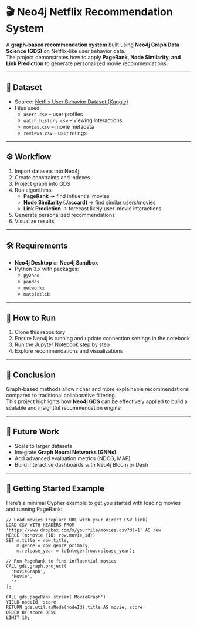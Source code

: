 # 🎬 Neo4j Netflix Recommendation System

A **graph-based recommendation system** built using **Neo4j Graph Data Science (GDS)** on Netflix-like user behavior data.  
The project demonstrates how to apply **PageRank, Node Similarity, and Link Prediction** to generate personalized movie recommendations.

---

## 📂 Dataset
- Source: [Netflix User Behavior Dataset (Kaggle)](https://www.kaggle.com/datasets/sayeeduddin/netflix-2025user-behavior-dataset-210k-records)  
- Files used:
  - `users.csv` – user profiles  
  - `watch_history.csv` – viewing interactions  
  - `movies.csv` – movie metadata  
  - `reviews.csv` – user ratings  

---

## ⚙️ Workflow
1. Import datasets into Neo4j  
2. Create constraints and indexes  
3. Project graph into GDS  
4. Run algorithms:
   - **PageRank** → find influential movies  
   - **Node Similarity (Jaccard)** → find similar users/movies  
   - **Link Prediction** → forecast likely user–movie interactions  
5. Generate personalized recommendations  
6. Visualize results  

---

## 🛠️ Requirements
- **Neo4j Desktop** or **Neo4j Sandbox**  
- Python 3.x with packages:
  - `py2neo`  
  - `pandas`  
  - `networkx`  
  - `matplotlib`  

---

## 🚀 How to Run
1. Clone this repository  
2. Ensure Neo4j is running and update connection settings in the notebook  
3. Run the Jupyter Notebook step by step  
4. Explore recommendations and visualizations  

---

## 📖 Conclusion
Graph-based methods allow richer and more explainable recommendations compared to traditional collaborative filtering.  
This project highlights how **Neo4j GDS** can be effectively applied to build a scalable and insightful recommendation engine.  

---

## 🔮 Future Work
- Scale to larger datasets  
- Integrate **Graph Neural Networks (GNNs)**  
- Add advanced evaluation metrics (NDCG, MAP)  
- Build interactive dashboards with Neo4j Bloom or Dash  

---

## 🏁 Getting Started Example

Here’s a minimal Cypher example to get you started with loading movies and running PageRank:

```cypher
// Load movies (replace URL with your direct CSV link)
LOAD CSV WITH HEADERS FROM 'https://www.dropbox.com/s/yourfile/movies.csv?dl=1' AS row
MERGE (m:Movie {ID: row.movie_id})
SET m.title = row.title,
    m.genre = row.genre_primary,
    m.release_year = toInteger(row.release_year);

// Run PageRank to find influential movies
CALL gds.graph.project(
  'MovieGraph',
  'Movie',
  '*'
);

CALL gds.pageRank.stream('MovieGraph')
YIELD nodeId, score
RETURN gds.util.asNode(nodeId).title AS movie, score
ORDER BY score DESC
LIMIT 10;
